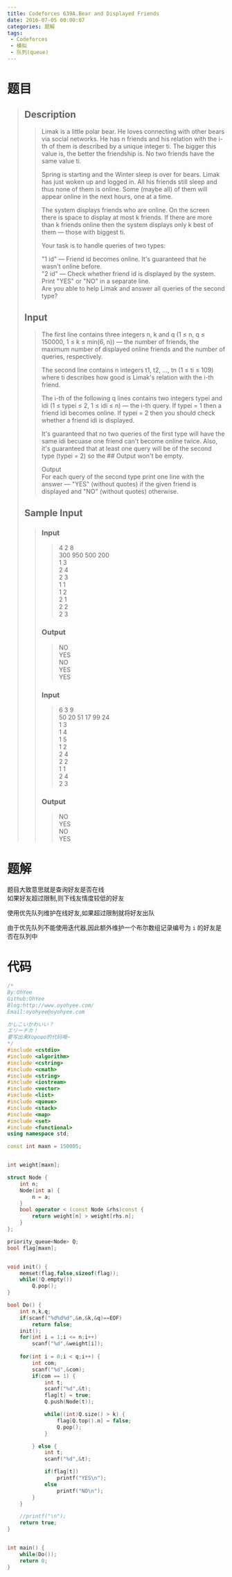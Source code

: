 ```yaml
---
title: Codeforces 639A.Bear and Displayed Friends
date: 2016-07-05 00:00:07
categories: 题解
tags:
 - Codeforces
 - 模拟
 - 队列(queue)
---
```

# 题目
> 
> ## Description  
>> Limak is a little polar bear. He loves connecting with other bears via social networks. He has n friends and his relation with the i-th of them is described by a unique integer ti. The bigger this value is, the better the friendship is. No two friends have the same value ti.  
>>   
>> Spring is starting and the Winter sleep is over for bears. Limak has just woken up and logged in. All his friends still sleep and thus none of them is online. Some (maybe all) of them will appear online in the next hours, one at a time.  
>>   
>> The system displays friends who are online. On the screen there is space to display at most k friends. If there are more than k friends online then the system displays only k best of them — those with biggest ti.  
>>   
>> Your task is to handle queries of two types:  
>>   
>> "1 id" — Friend id becomes online. It's guaranteed that he wasn't online before.  
>> "2 id" — Check whether friend id is displayed by the system. Print "YES" or "NO" in a separate line.  
>> Are you able to help Limak and answer all queries of the second type?   
>>   <!--more-->
> 
> ## Input  
>> The first line contains three integers n, k and q (1 ≤ n, q ≤ 150000, 1 ≤ k ≤ min(6, n)) — the number of friends, the maximum number of displayed online friends and the number of queries, respectively.  
>>   
>> The second line contains n integers t1, t2, ..., tn (1 ≤ ti ≤ 109) where ti describes how good is Limak's relation with the i-th friend.  
>>   
>> The i-th of the following q lines contains two integers typei and idi (1 ≤ typei ≤ 2, 1 ≤ idi ≤ n) — the i-th query. If typei = 1 then a friend idi becomes online. If typei = 2 then you should check whether a friend idi is displayed.  
>>   
>> It's guaranteed that no two queries of the first type will have the same idi becuase one friend can't become online twice. Also, it's guaranteed that at least one query will be of the second type (typei = 2) so the ## Output won't be empty.  
>>   
>> Output  
>> For each query of the second type print one line with the answer — "YES" (without quotes) if the given friend is displayed and "NO" (without quotes) otherwise.  
>>    
>  
> ## Sample Input  
>>  
>> ### Input  
>>> 4 2 8  
>>> 300 950 500 200  
>>> 1 3  
>>> 2 4  
>>> 2 3  
>>> 1 1  
>>> 1 2  
>>> 2 1  
>>> 2 2  
>>> 2 3  
>>
>> ### Output  
>>> NO  
>>> YES  
>>> NO  
>>> YES  
>>> YES  
>>
>> ### Input  
>>> 6 3 9  
>>> 50 20 51 17 99 24  
>>> 1 3  
>>> 1 4  
>>> 1 5  
>>> 1 2  
>>> 2 4  
>>> 2 2  
>>> 1 1  
>>> 2 4  
>>> 2 3
>>  
>> ### Output  
>>> NO  
>>> YES  
>>> NO  
>>> YES  

# 题解

题目大致意思就是查询好友是否在线  
如果好友超过限制,则下线友情度较低的好友  

使用优先队列维护在线好友,如果超过限制就将好友出队  

由于优先队列不能使用迭代器,因此额外维护一个布尔数组记录编号为 `i` 的好友是否在队列中  


# 代码
```cpp Bear and Displayed Friends https://github.com/OhYee/sourcecode/tree/master/ACM 代码备份
/*
By:OhYee
Github:OhYee
Blog:http://www.oyohyee.com/
Email:oyohyee@oyohyee.com

かしこいかわいい？
エリーチカ！
要写出来Хорошо的代码哦~
*/
#include <cstdio>
#include <algorithm>
#include <cstring>
#include <cmath>
#include <string>
#include <iostream>
#include <vector>
#include <list>
#include <queue>
#include <stack>
#include <map>
#include <set>
#include <functional>
using namespace std;

const int maxn = 150005;


int weight[maxn];

struct Node {
    int n;
    Node(int a) {
        n = a;
    }
    bool operator < (const Node &rhs)const {
        return weight[n] > weight[rhs.n];
    }
};

priority_queue<Node> Q;
bool flag[maxn];


void init() {
    memset(flag,false,sizeof(flag));
    while(!Q.empty())
        Q.pop();
}

bool Do() {
    int n,k,q;
    if(scanf("%d%d%d",&n,&k,&q)==EOF)
        return false;
    init();
    for(int i = 1;i <= n;i++) 
        scanf("%d",&weight[i]);
    
    for(int i = 0;i < q;i++) {
        int com;
        scanf("%d",&com);
        if(com == 1) {
            int t;
            scanf("%d",&t);
            flag[t] = true;
            Q.push(Node(t));

            while((int)Q.size() > k) {
                flag[Q.top().n] = false;
                Q.pop();
            }

        } else {
            int t;
            scanf("%d",&t);

            if(flag[t])
                printf("YES\n");
            else
                printf("NO\n");
        }
    }

    //printf("\n");
    return true;
}


int main() {
    while(Do());
    return 0;
}
```